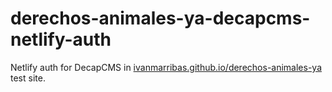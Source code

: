 # derechos-animales-ya-decapcms-netlify-auth

Netlify auth for DecapCMS in [ivanmarribas.github.io/derechos-animales-ya](ivanmarribas.github.io/derechos-animales-ya) test site. 

